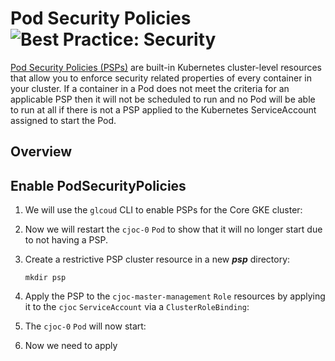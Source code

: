 # Pod Security Policies ![Best Practice: Security](https://img.shields.io/badge/best_practice-security-blue)

[Pod Security Policies (PSPs)](https://kubernetes.io/docs/concepts/policy/pod-security-policy/) are built-in Kubernetes cluster-level resources that allow you to enforce security related properties of every container in your cluster. If a container in a Pod does not meet the criteria for an applicable PSP then it will not be scheduled to run and no Pod will be able to run at all if there is not a PSP applied to the Kubernetes ServiceAccount assigned to start the Pod.

## Overview


## Enable PodSecurityPolicies

1. We will use the `glcoud` CLI to enable PSPs for the Core GKE cluster:
2. Now we will restart the `cjoc-0` `Pod` to show that it will no longer start due to not having a PSP.
3. Create a restrictive PSP cluster resource in a new ***psp*** directory:
   ```
   mkdir psp
   ```

4. Apply the PSP to the `cjoc-master-management` `Role` resources by applying it to the `cjoc` `ServiceAccount` via a `ClusterRoleBinding`:
5. The `cjoc-0` `Pod` will now start:
6. Now we need to apply 